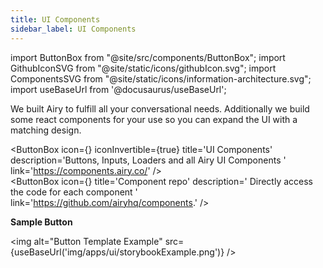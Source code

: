 ```yaml
---
title: UI Components
sidebar_label: UI Components
---
```


import ButtonBox from "@site/src/components/ButtonBox";
import GithubIconSVG from "@site/static/icons/githubIcon.svg";
import ComponentsSVG from "@site/static/icons/information-architecture.svg";
import useBaseUrl from '@docusaurus/useBaseUrl';

We built Airy to fulfill all your conversational needs. Additionally we build some react components for your use so you can expand the UI with a matching design.

<ButtonBox
icon={<ComponentsSVG />}
iconInvertible={true}
title='UI Components'
description='Buttons, Inputs, Loaders and all Airy UI Components '
link='https://components.airy.co/'
/>
<br/>
<ButtonBox
icon={<GithubIconSVG />}
title='Component repo'
description=' Directly access the code for each component '
link='https://github.com/airyhq/components.'
/>
<br/>

**Sample Button**

<img alt="Button Template Example" src={useBaseUrl('img/apps/ui/storybookExample.png')} />
